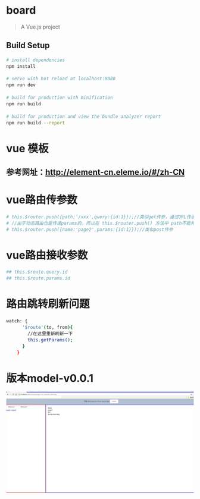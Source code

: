 # board

> A Vue.js project

## Build Setup

``` bash
# install dependencies
npm install

# serve with hot reload at localhost:8080
npm run dev

# build for production with minification
npm run build

# build for production and view the bundle analyzer report
npm run build --report
```

# vue 模板
## 参考网址：http://element-cn.eleme.io/#/zh-CN

# vue路由传参数
``` bash
# this.$router.push({path:'/xxx',query:{id:1}});//类似get传参，通过URL传递参数
# //由于动态路由也是传递params的，所以在 this.$router.push() 方法中 path不能和params一起使用，否则params将无效。需要用name来指定页面。
# this.$router.push({name:'page2',params:{id:1}});//类似post传参
```
# vue路由接收参数
``` bash
## this.$route.query.id
## this.$route.params.id
```

# 路由跳转刷新问题
``` bash
watch: {
      '$route'(to, from){
        //在这里重新刷新一下
        this.getParams();
      }
    }
```
# 版本model-v0.0.1
![Image text](./githubpic/model-v0.0.1.png)

